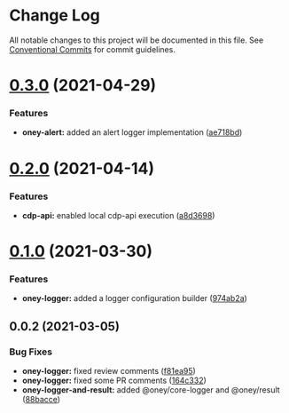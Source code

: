# Change Log

All notable changes to this project will be documented in this file.
See [Conventional Commits](https://conventionalcommits.org) for commit guidelines.

# [0.3.0](https://dev.azure.com/OneyPay/OneyPay-API/_git/oney/compare/@oney/logger-core@0.2.0...@oney/logger-core@0.3.0) (2021-04-29)


### Features

* **oney-alert:** added an alert logger implementation ([ae718bd](https://dev.azure.com/OneyPay/OneyPay-API/_git/oney/commits/ae718bd0bc5fe5782f2ef42bfa4b12fc852b6f57))





# [0.2.0](https://dev.azure.com/OneyPay/OneyPay-API/_git/oney/compare/@oney/logger-core@0.1.0...@oney/logger-core@0.2.0) (2021-04-14)


### Features

* **cdp-api:** enabled local cdp-api execution ([a8d3698](https://dev.azure.com/OneyPay/OneyPay-API/_git/oney/commits/a8d3698c3d7550bb110ab95ab56e06f7d8e4e77a))





# [0.1.0](https://dev.azure.com/OneyPay/OneyPay-API/_git/oney/compare/@oney/logger-core@0.0.2...@oney/logger-core@0.1.0) (2021-03-30)


### Features

* **oney-logger:** added a logger configuration builder ([974ab2a](https://dev.azure.com/OneyPay/OneyPay-API/_git/oney/commits/974ab2a4a437b3aef795bb94e628c386c18b696c))





## 0.0.2 (2021-03-05)


### Bug Fixes

* **oney-logger:** fixed review comments ([f81ea95](https://dev.azure.com/OneyPay/OneyPay-API/_git/oney/commits/f81ea95204eeb37280b15886ff63249ddea164e3))
* **oney-logger:** fixed some PR comments ([164c332](https://dev.azure.com/OneyPay/OneyPay-API/_git/oney/commits/164c332abdd0425faf2454c5482943d51f47b3c6))
* **oney-logger-and-result:** added @oney/core-logger and @oney/result ([88bacce](https://dev.azure.com/OneyPay/OneyPay-API/_git/oney/commits/88bacce3d798e3982b96f2e8ead39bc753f723ea))
